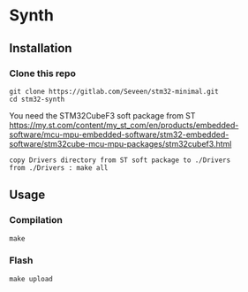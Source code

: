 # Synth

## Installation
### Clone this repo
    git clone https://gitlab.com/Seveen/stm32-minimal.git
    cd stm32-synth

You need the STM32CubeF3 soft package from ST https://my.st.com/content/my_st_com/en/products/embedded-software/mcu-mpu-embedded-software/stm32-embedded-software/stm32cube-mcu-mpu-packages/stm32cubef3.html
    
    copy Drivers directory from ST soft package to ./Drivers
    from ./Drivers : make all

## Usage
### Compilation
    make

### Flash
    make upload